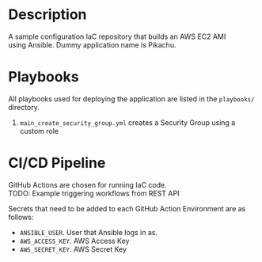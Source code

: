 # Description

A sample configuration IaC repository that builds an AWS EC2 AMI   
using Ansible. Dummy application name is Pikachu.  

# Playbooks     

All playbooks used for deploying the application are listed in the `playbooks/` directory.  
1. `main_create_security_group.yml` creates a Security Group using a custom role   


# CI/CD Pipeline
GitHub Actions are chosen for running IaC code.  
TODO: Example triggering workflows from REST API   

Secrets that need to be added to each GitHub Action Environment are as follows:  
- `ANSIBLE_USER`. User that Ansible logs in as.  
- `AWS_ACCESS_KEY`. AWS Access Key  
- `AWS_SECRET_KEY`. AWS Secret Key  
 